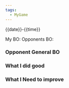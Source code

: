 ```yaml
---
tags:
  - MyGame
---
```

{{date}}-{{time}}

My BO: 
Opponents BO:

### Opponent General BO
### What I did good
### What I Need to improve